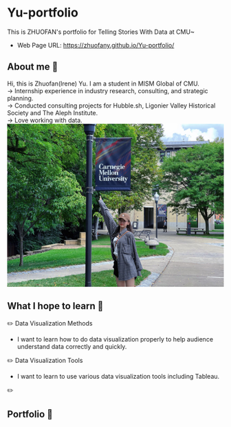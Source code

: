 # Yu-portfolio
This is ZHUOFAN's portfolio for Telling Stories With Data at CMU~  
* Web Page URL: https://zhuofany.github.io/Yu-portfolio/

## About me :dolphin:
Hi, this is Zhuofan(Irene) Yu. I am a student in MISM Global of CMU.  
-> Internship experience in industry research, consulting, and strategic planning.  
-> Conducted consulting projects for Hubble.sh, Ligonier Valley Historical Society and The Aleph Institute.  
-> Love working with data.  
![image](https://github.com/zhuofany/Yu-portfolio/blob/main/about%20me.jpg)  

## What I hope to learn 🔔
:pencil2:  Data Visualization Methods  
* I want to learn how to do data visualization properly to help audience understand data correctly and quickly.  

:pencil2:  Data Visualization Tools  
* I want to learn to use various data visualization tools including Tableau.  

:pencil2:  

## Portfolio :page_with_curl:


